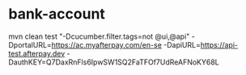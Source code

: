 # bank-account

mvn clean test "-Dcucumber.filter.tags=not @ui,@api" -DportalURL=https://ac.myafterpay.com/en-se  -DapiURL=https://api-test.afterpay.dev -DauthKEY=Q7DaxRnFls6IpwSW1SQ2FaTFOf7UdReAFNoKY68L
